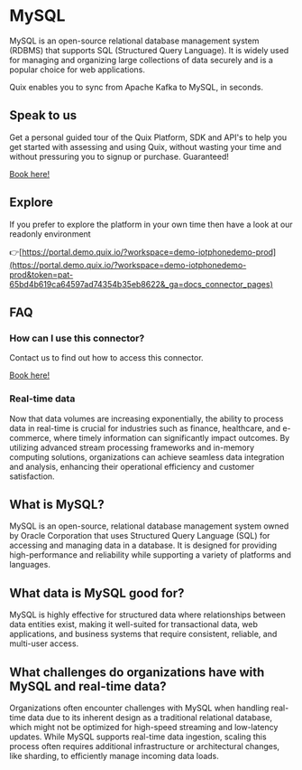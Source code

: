 <!--[tech-name]-->
# MySQL

<!--[blurb-about-tech]-->
MySQL is an open-source relational database management system (RDBMS) that supports SQL (Structured Query Language). It is widely used for managing and organizing large collections of data securely and is a popular choice for web applications.

Quix enables you to sync from Apache Kafka <span id="to_or_from">to</span> <span id="techname">MySQL</span>, in seconds.

## Speak to us

Get a personal guided tour of the Quix Platform, SDK and API's to help you get started with assessing and using Quix, without wasting your time and without pressuring you to signup or purchase. Guaranteed!

[Book here!](https://quix.io/book-a-demo)

## Explore

If you prefer to explore the platform in your own time then have a look at our readonly environment

👉[https://portal.demo.quix.io/?workspace=demo-iotphonedemo-prod](https://portal.demo.quix.io/?workspace=demo-iotphonedemo-prod&token=pat-65bd4b619ca64597ad74354b35eb8622&_ga=docs_connector_pages)

## FAQ 

### How can I use this connector?

Contact us to find out how to access this connector.

[Book here!](https://quix.io/book-a-demo)

### Real-time data

Now that data volumes are increasing exponentially, the ability to process data in real-time is crucial for industries such as finance, healthcare, and e-commerce, where timely information can significantly impact outcomes. By utilizing advanced stream processing frameworks and in-memory computing solutions, organizations can achieve seamless data integration and analysis, enhancing their operational efficiency and customer satisfaction.

## What is <span id="techname">MySQL</span>?

<!--[tech-seo-text]-->
MySQL is an open-source, relational database management system owned by Oracle Corporation that uses Structured Query Language (SQL) for accessing and managing data in a database. It is designed for providing high-performance and reliability while supporting a variety of platforms and languages.

## What data is <span id="techname">MySQL</span> good for?

<!--[tech-data-seo-text]-->
MySQL is highly effective for structured data where relationships between data entities exist, making it well-suited for transactional data, web applications, and business systems that require consistent, reliable, and multi-user access.

## What challenges do organizations have with <span id="techname">MySQL</span> and real-time data?

<!--[tech-challenges-seo-text]-->
Organizations often encounter challenges with MySQL when handling real-time data due to its inherent design as a traditional relational database, which might not be optimized for high-speed streaming and low-latency updates. While MySQL supports real-time data ingestion, scaling this process often requires additional infrastructure or architectural changes, like sharding, to efficiently manage incoming data loads.